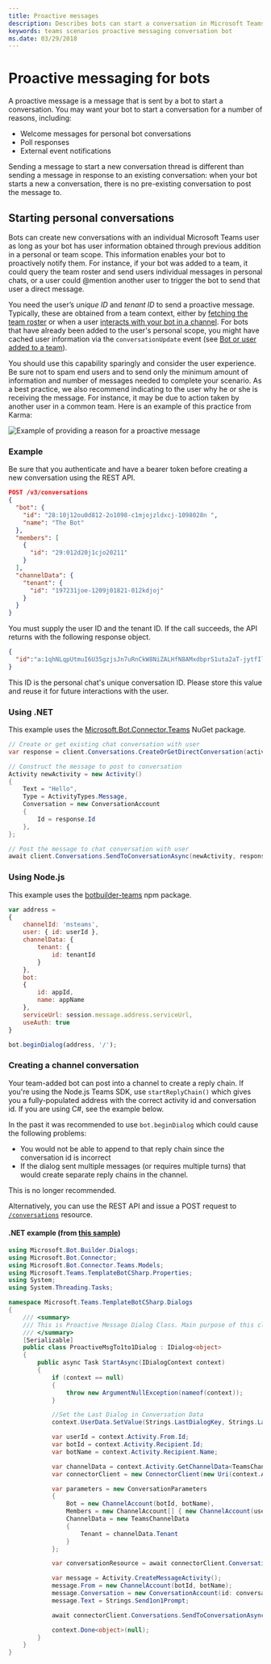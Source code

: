 ```yaml
---
title: Proactive messages
description: Describes bots can start a conversation in Microsoft Teams
keywords: teams scenarios proactive messaging conversation bot
ms.date: 03/29/2018
---
```

# Proactive messaging for bots

A proactive message is a message that is sent by a bot to start a conversation. You may want your bot to start a conversation for a number of reasons, including:

- Welcome messages for personal bot conversations
- Poll responses
- External event notifications

Sending a message to start a new conversation thread   is different than sending a message in response to an existing conversation: when your bot starts a new a conversation, there is no pre-existing conversation to post the message to.

## Starting personal conversations

Bots can create new conversations with an individual Microsoft Teams user as long as your bot has user information obtained through previous addition in a personal or team scope. This information enables your bot to proactively notify them. For instance, if your bot was added to a team, it could query the team roster and send users individual messages in personal chats, or a user could @mention another user to trigger the bot to send that user a direct message.

You need the user’s *unique ID* and *tenant ID* to send a proactive message. Typically, these are   obtained from a team context, either by [fetching the team roster](~/concepts/bots/bots-context#fetching-the-team-roster) or when a user [interacts with your bot in a channel](~/concepts/bots/bot-conversations/bots-conv-channel). For bots that have already been added to the user's personal scope, you might have cached user information via the `conversationUpdate` event (see [Bot or user added to a team](~/concepts/bots/bots-notifications#team-member-or-bot-addition)).

You should use this capability sparingly and consider the user experience. Be sure not to spam end users and to send only the minimum amount of information and number of messages needed to complete your scenario. As a best practice, we also recommend indicating to the user why he or she is receiving the message. For instance, it may be due to action taken by another user in a common team. Here is an example of this practice from Karma:

![Example of providing a reason for a proactive message](~/assets/images/bots/karma-proactive-message.png)

### Example

Be sure that you authenticate and have a bearer token before creating a new conversation using the REST API.

```json
POST /v3/conversations
{
  "bot": {
    "id": "28:10j12ou0d812-2o1098-c1mjojzldxcj-1098028n ",
    "name": "The Bot"
  },
  "members": [
    {
      "id": "29:012d20j1cjo20211"
    }
  ],
  "channelData": {
    "tenant": {
      "id": "197231joe-1209j01821-012kdjoj"
    }
  }
}
```

You must supply the user ID and the tenant ID. If the call succeeds, the API returns with the following response object.

```json
{
  "id":"a:1qhNLqpUtmuI6U35gzjsJn7uRnCkW8NiZALHfN8AMxdbprS1uta2aT-jytfIlsZR3UZeg3TsIONNInBHsdjzj3PtfHuhkxxvS1jZZ61UAbw8fIdXcNSJyTJm7YvHFOgxo"
}
```

This ID is the personal chat's unique conversation ID. Please store this value and reuse it for future interactions with the user.

### Using .NET

This example uses the [Microsoft.Bot.Connector.Teams](https://www.nuget.org/packages/Microsoft.Bot.Connector.Teams) NuGet package.

```csharp
// Create or get existing chat conversation with user
var response = client.Conversations.CreateOrGetDirectConversation(activity.Recipient, activity.From, activity.GetTenantId());

// Construct the message to post to conversation
Activity newActivity = new Activity()
{
    Text = "Hello",
    Type = ActivityTypes.Message,
    Conversation = new ConversationAccount
    {
        Id = response.Id
    },
};

// Post the message to chat conversation with user
await client.Conversations.SendToConversationAsync(newActivity, response.Id);
```

### Using Node.js

This example uses the [botbuilder-teams](https://www.npmjs.com/package/botbuilder-teams) npm package.

```javascript
var address =
{
    channelId: 'msteams',
    user: { id: userId },
    channelData: {
        tenant: {
            id: tenantId
        }
    },
    bot:
    {
        id: appId,
        name: appName
    },
    serviceUrl: session.message.address.serviceUrl,
    useAuth: true
}

bot.beginDialog(address, '/');
```

### Creating a channel conversation

Your team-added bot can post into a channel to create a reply chain. If you're using the Node.js Teams SDK, use `startReplyChain()` which gives you a fully-populated address with the correct activity id and conversation id. If you are using C#, see the example below.

In the past it was recommended to use `bot.beginDialog` which could cause the following problems:

- You would not be able to append to that reply chain since the conversation id is incorrect
- If the dialog sent multiple messages (or requires multiple turns) that would create separate reply chains in the channel.

This is no longer recommended.

Alternatively, you can use the REST API and issue a POST request to [`/conversations`](https://docs.microsoft.com/en-us/azure/bot-service/rest-api/bot-framework-rest-connector-send-and-receive-messages?#start-a-conversation) resource.

#### .NET example (from [this sample](https://github.com/OfficeDev/microsoft-teams-sample-complete-csharp/blob/32c39268d60078ef54f21fb3c6f42d122b97da22/template-bot-master-csharp/src/dialogs/examples/teams/ProactiveMsgTo1to1Dialog.cs))

```csharp
using Microsoft.Bot.Builder.Dialogs;
using Microsoft.Bot.Connector;
using Microsoft.Bot.Connector.Teams.Models;
using Microsoft.Teams.TemplateBotCSharp.Properties;
using System;
using System.Threading.Tasks;

namespace Microsoft.Teams.TemplateBotCSharp.Dialogs
{
    /// <summary>
    /// This is Proactive Message Dialog Class. Main purpose of this class is to show the Send Proactive Message Example
    /// </summary>
    [Serializable]
    public class ProactiveMsgTo1to1Dialog : IDialog<object>
    {
        public async Task StartAsync(IDialogContext context)
        {
            if (context == null)
            {
                throw new ArgumentNullException(nameof(context));
            }

            //Set the Last Dialog in Conversation Data
            context.UserData.SetValue(Strings.LastDialogKey, Strings.LastDialogSend1on1Dialog);

            var userId = context.Activity.From.Id;
            var botId = context.Activity.Recipient.Id;
            var botName = context.Activity.Recipient.Name;

            var channelData = context.Activity.GetChannelData<TeamsChannelData>();
            var connectorClient = new ConnectorClient(new Uri(context.Activity.ServiceUrl));

            var parameters = new ConversationParameters
            {
                Bot = new ChannelAccount(botId, botName),
                Members = new ChannelAccount[] { new ChannelAccount(userId) },
                ChannelData = new TeamsChannelData
                {
                    Tenant = channelData.Tenant
                }
            };

            var conversationResource = await connectorClient.Conversations.CreateConversationAsync(parameters);

            var message = Activity.CreateMessageActivity();
            message.From = new ChannelAccount(botId, botName);
            message.Conversation = new ConversationAccount(id: conversationResource.Id.ToString());
            message.Text = Strings.Send1on1Prompt;

            await connectorClient.Conversations.SendToConversationAsync((Activity)message);

            context.Done<object>(null);
        }
    }
}
```
